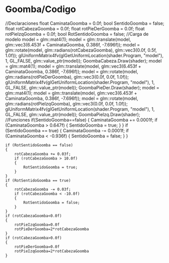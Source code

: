 # Goomba/Codigo
//Declaraciones
float CaminataGoomba = 0.0f;
bool SentidoGoomba = false;
float rotCabezaGoomba = 0.0f;
float rotPieDerGoomba = 0.0f;
float rotPieIzqGoomba = 0.0f;
bool RotSentidoGoomba = false;
//Carga de modelo
		model = glm::mat4(1);
        model = glm::translate(model, glm::vec3(6.453f + CaminataGoomba, 0.386f, -7.696f));
        model = glm::rotate(model, glm::radians(rotCabezaGoomba), glm::vec3(0.0f, 0.5f, 1.0f));
        glUniformMatrix4fv(glGetUniformLocation(shader.Program, "model"), 1, GL_FALSE, glm::value_ptr(model));
        GoombaCabeza.Draw(shader);
        model = glm::mat4(1);
        model = glm::translate(model, glm::vec3(6.453f + CaminataGoomba, 0.386f, -7.696f));
        model = glm::rotate(model, glm::radians(rotPieDerGoomba), glm::vec3(0.0f, 0.0f, 1.0f));
        glUniformMatrix4fv(glGetUniformLocation(shader.Program, "model"), 1, GL_FALSE, glm::value_ptr(model));
        GoombaPieDer.Draw(shader);
        model = glm::mat4(1);
        model = glm::translate(model, glm::vec3(6.453f + CaminataGoomba, 0.386f, -7.696f));
        model = glm::rotate(model, glm::radians(rotPieIzqGoomba), glm::vec3(0.0f, 0.0f, 1.0f));
        glUniformMatrix4fv(glGetUniformLocation(shader.Program, "model"), 1, GL_FALSE, glm::value_ptr(model));
        GoombaPieIzq.Draw(shader);
//Funciones
    if(SentidoGoomba==false)
    {
        CaminataGoomba += 0.0001f;
        if (CaminataGoomba > 0.647f)
        {
            SentidoGoomba = true;
        }
    }
    if (SentidoGoomba == true)
    {
        CaminataGoomba -= 0.0001f;
        if (CaminataGoomba < -0.936f)
        {
            SentidoGoomba = false;
        }
    }

    if (RotSentidoGoomba == false)
    {
        rotCabezaGoomba += 0.03f;
        if (rotCabezaGoomba > 10.0f)
        {
            RotSentidoGoomba = true;
        }
    }
    if (RotSentidoGoomba == true)
    {
        rotCabezaGoomba -= 0.03f;
        if (rotCabezaGoomba < -10.0f)
        {
            RotSentidoGoomba = false;
        }
    }
	if (rotCabezaGoomba<0.0f)
	{
		rotPieIzqGoomba=0.0f
		rotPieDerGoomba=2*rotCabezaGoomba
	}
	if (rotCabezaGoomba>0.0f)
	{
		rotPieDerGoomba=0.0f
		rotPieIzqGoomba=2*rotCabezaGoomba
	}